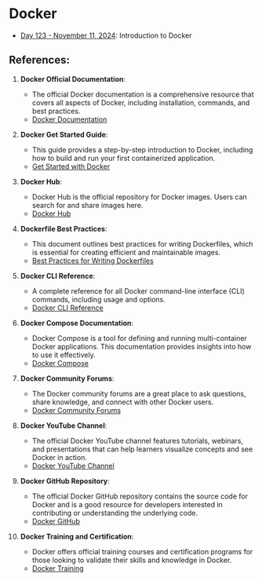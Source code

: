 # Docker

- [Day 123 - November 11, 2024](): Introduction to Docker


## References:
1. **Docker Official Documentation**:
   - The official Docker documentation is a comprehensive resource that covers all aspects of Docker, including installation, commands, and best practices.
   - [Docker Documentation](https://docs.docker.com/)

2. **Docker Get Started Guide**:
   - This guide provides a step-by-step introduction to Docker, including how to build and run your first containerized application.
   - [Get Started with Docker](https://docs.docker.com/get-started/)

3. **Docker Hub**:
   - Docker Hub is the official repository for Docker images. Users can search for and share images here.
   - [Docker Hub](https://hub.docker.com/)

4. **Dockerfile Best Practices**:
   - This document outlines best practices for writing Dockerfiles, which is essential for creating efficient and maintainable images.
   - [Best Practices for Writing Dockerfiles](https://docs.docker.com/develop/develop-images/dockerfile_best-practices/)

5. **Docker CLI Reference**:
   - A complete reference for all Docker command-line interface (CLI) commands, including usage and options.
   - [Docker CLI Reference](https://docs.docker.com/engine/reference/commandline/cli/)

6. **Docker Compose Documentation**:
   - Docker Compose is a tool for defining and running multi-container Docker applications. This documentation provides insights into how to use it effectively.
   - [Docker Compose](https://docs.docker.com/compose/)

7. **Docker Community Forums**:
   - The Docker community forums are a great place to ask questions, share knowledge, and connect with other Docker users.
   - [Docker Community Forums](https://forums.docker.com/)

8. **Docker YouTube Channel**:
   - The official Docker YouTube channel features tutorials, webinars, and presentations that can help learners visualize concepts and see Docker in action.
   - [Docker YouTube Channel](https://www.youtube.com/@DockerInc)

9. **Docker GitHub Repository**:
   - The official Docker GitHub repository contains the source code for Docker and is a good resource for developers interested in contributing or understanding the underlying code.
   - [Docker GitHub](https://github.com/docker)

10. **Docker Training and Certification**:
    - Docker offers official training courses and certification programs for those looking to validate their skills and knowledge in Docker.
    - [Docker Training](https://docs.docker.com/get-started/resources/#docker-training)
